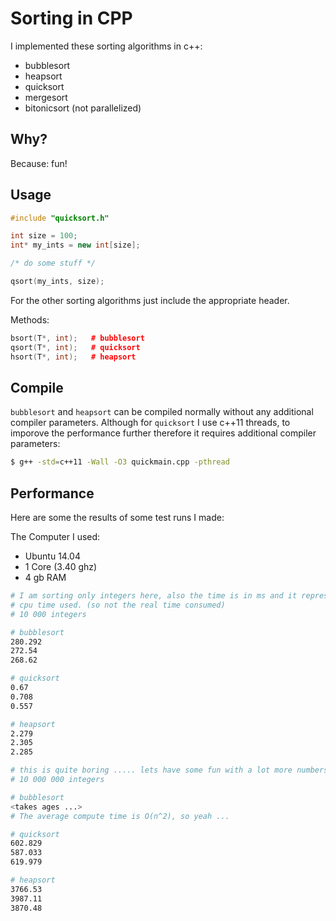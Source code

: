Sorting in CPP
==============

I implemented these sorting algorithms in c++:

  - bubblesort
  - heapsort
  - quicksort
  - mergesort
  - bitonicsort (not parallelized)

Why?
----
Because: fun!

Usage
-----
```c++
#include "quicksort.h"

int size = 100;
int* my_ints = new int[size];

/* do some stuff */

qsort(my_ints, size);
```

For the other sorting algorithms just include the appropriate header.

Methods:
```c++
bsort(T*, int);   # bubblesort
qsort(T*, int);   # quicksort
hsort(T*, int);   # heapsort
```

Compile
-------
`bubblesort` and `heapsort` can be compiled normally without any additional compiler parameters. Although for `quicksort` I use c++11 threads, to imporove the performance further therefore it requires additional compiler parameters:
```sh
$ g++ -std=c++11 -Wall -O3 quickmain.cpp -pthread
```

Performance
-----------
Here are some the results of some test runs I made:

The Computer I used:
  - Ubuntu 14.04
  - 1 Core (3.40 ghz)
  - 4 gb RAM

```sh
# I am sorting only integers here, also the time is in ms and it represents the
# cpu time used. (so not the real time consumed)
# 10 000 integers

# bubblesort
280.292
272.54
268.62

# quicksort
0.67
0.708
0.557

# heapsort
2.279
2.305
2.285

# this is quite boring ..... lets have some fun with a lot more numbers:
# 10 000 000 integers

# bubblesort
<takes ages ...>
# The average compute time is O(n^2), so yeah ...

# quicksort
602.829
587.033
619.979

# heapsort
3766.53
3987.11
3870.48
```
